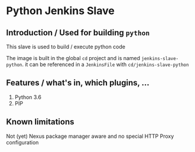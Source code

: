 # Python Jenkins Slave

## Introduction / Used for building `python` 
This slave is used to build / execute python code

The image is built in the global `cd` project and is named `jenkins-slave-python`.
it can be referenced in a `JenkinsFile` with `cd/jenkins-slave-python` 

## Features / what's in, which plugins, ...
1. Python 3.6
1. PIP

## Known limitations
Not (yet) Nexus package manager aware and no special HTTP Proxy configuration
